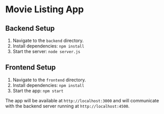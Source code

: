 # Movie Listing App

## Backend Setup

1. Navigate to the `backend` directory.
2. Install dependencies: `npm install`
3. Start the server: `node server.js`

## Frontend Setup

1. Navigate to the `frontend` directory.
2. Install dependencies: `npm install`
3. Start the app: `npm start`

The app will be available at `http://localhost:3000` and will communicate with the backend server running at `http://localhost:4500`.
